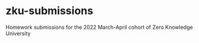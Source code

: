 # zku-submissions
Homework submissions for the 2022 March-April cohort of Zero Knowledge University
